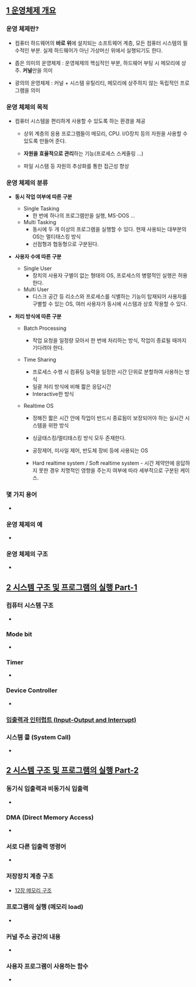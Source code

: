 ## [1 운영체제 개요](https://core.ewha.ac.kr/publicview/C0101020140307151724641842?vmode=f)

### 운영 체제란?

- 컴퓨터 하드웨어의 **바로 위**에 설치되는 소프트웨어 계층, 모든 컴퓨터 시스템의 필수적인 부분. 실제 하드웨어가 아닌 가상머신 위에서 실행되기도 한다.

- 좁은 의미의 운영체제 : 운영체제의 핵심적인 부분, 하드웨어 부팅 시 메모리에 상주. **커널**만을 의미

- 광의의 운영체제 : 커널 + 시스템 유틸리티, 메모리에 상주하지 않는 독립적인 프로그램을 의미

  

### 운영 체체의 목적

- 컴퓨터 시스템을 편리하게 사용할 수 있도록 하는 환경을 제공

  - 상위 계층의 응용 프로그램들이 메모리, CPU. I/O장치 등의 자원을 사용할 수 있도록 만들어 준다.

  - **자원을 효율적으로 관리**하는 기능(프로세스 스케줄링 ...)

  - 파일 시스템 등 자원의 추상화를 통한 접근성 향상

    

### 운영 체제의 분류

- **동시 작업 여부에 따른 구분**

  - Single Tasking 
    - 한 번에 하나의 프로그램만을 실행, MS-DOS ...
  - Multi Tasking
    - 동시에 두 개 이상의 프로그램을 실행할 수 있다. 현재 사용되는 대부분의 OS는 멀티태스킹 방식
    - 선점형과 협동형으로 구분된다.

- **사용자 수에 따른 구분**

  - Single User
    - 장치의 사용자 구별이 없는 형태의 OS, 프로세스의 병렬적인 실행은 허용한다.
  - Multi User
    - 디스크 공간 등 리소스와 프로세스를 식별하는 기능이 탑재되어 사용자를 구별할 수 있는 OS,  여러 사용자가 동시에 시스템과 상호 작용할 수 있다.

- **처리 방식에 따른 구분**

  - Batch Processing 

    - 작업 요청을 일정량 모아서 한 번에 처리하는 방식, 작업이 종료될 때까지 기다려야 한다.

  - Time Sharing

    - 프로세스 수행 시 컴퓨팅 능력을 일정한 시간 단위로 분할하여 사용하는 방식
    - 일괄 처리 방식에 비해 짧은 응답시간
    - Interactive한 방식

  - Realtime OS

    - 정해진 짧은 시간 안에 작업이 반드시 종료됨이 보장되어야 하는 실시간 시스템을 위한 방식

    - 싱글태스킹/멀티태스킹 방식 모두 존재한다.

    - 공장제어, 미사일 제어, 반도체 장비 등에 사용되는 OS

    - Hard realtime system / Soft realtime system - 시간 제약안에 응답하지 못한 경우 치명적인 영향을 주는지 여부에 따라 세부적으로 구분된 케이스.

      

### 몇 가지 용어

- 

### 운영 체제의 예

- 

### 운영 체제의 구조

- 

## [2 시스템 구조 및 프로그램의 실행 Part-1](https://core.ewha.ac.kr/publicview/C0101020140311132925816476?vmode=f)

### 컴퓨터 시스템 구조

- 

### Mode bit

- 

### Timer

- 

### Device Controller

- 

### [입출력과 인터럽트 (Input-Output and Interrupt)](/컴퓨터-구조/5장-기본-컴퓨터의-구조와-설계-Part2/입출력과-인터럽트.md)

### 시스템 콜 (System Call)

- 

## [2 시스템 구조 및 프로그램의 실행 Part-2](https://core.ewha.ac.kr/publicview/C0101020140314151238067290?vmode=f)

### 동기식 입출력과 비동기식 입출력

- 

### DMA (Direct Memory Access)

- 

### 서로 다른 입출력 명령어

- 

### 저장장치 계층 구조

- [12장 메모리 구조](/컴퓨터-구조/12장-메모리-구조.md) 

### 프로그램의 실행 (메모리 load)

- 

### 커널 주소 공간의 내용

- 

### 사용자 프로그램이 사용하는 함수

-